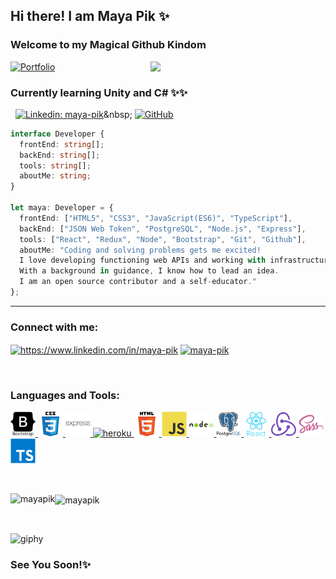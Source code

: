 ## Hi there! I am Maya Pik ✨
### Welcome to my Magical Github Kindom

<img src="https://media.giphy.com/media/CuuSHzuc0O166MRfjt/giphy.gif" align='right' height="auto" width="280" >

[![Portfolio](https://img.shields.io/static/v1?label=&message=My-Portfolio&color=purple)](https://mayapik.netlify.app)

### Currently learning Unity and C# ✨✨

&nbsp;
[![Linkedin: maya-pik](https://img.shields.io/badge/-mayapik-blue?style=flat-square&logo=Linkedin&logoColor=white&link=https://www.linkedin.com/in/maya-pik/)]([https://www.linkedin.com/in/thaianebraga/](https://www.linkedin.com/in/maya-pik/))&nbsp;
[![GitHub](https://img.shields.io/github/followers/mayapik?label=follow&style=social)](https://github.com/mayapik)

```typescript
interface Developer {
  frontEnd: string[];
  backEnd: string[];
  tools: string[];
  aboutMe: string;
}

let maya: Developer = {
  frontEnd: ["HTML5", "CSS3", "JavaScript(ES6)", "TypeScript"],
  backEnd: ["JSON Web Token", "PostgreSQL", "Node.js", "Express"],
  tools: ["React", "Redux", "Node", "Bootstrap", "Git", "Github"],
  aboutMe: "Coding and solving problems gets me excited!
  I love developing functioning web APIs and working with infrastructure. 
  With a background in guidance, I know how to lead an idea.
  I am an open source contributor and a self-educator."
};

```

---


<h3 align="left">Connect with me:</h3>
<p align="left">
<a href="https://linkedin.com/in/https://www.linkedin.com/in/maya-pik" target="blank"><img align="center" src="https://raw.githubusercontent.com/rahuldkjain/github-profile-readme-generator/master/src/images/icons/Social/linked-in-alt.svg" alt="https://www.linkedin.com/in/maya-pik" height="30" width="40" /></a>
<a href="https://fb.com/maya-pik" target="blank"><img align="center" src="https://raw.githubusercontent.com/rahuldkjain/github-profile-readme-generator/master/src/images/icons/Social/facebook.svg" alt="maya-pik" height="30" width="40" /></a>
</p>
<br>
<h3 align="left">Languages and Tools:</h3>
<p align="left"> <a href="https://getbootstrap.com" target="_blank" rel="noreferrer"> <img src="https://raw.githubusercontent.com/devicons/devicon/master/icons/bootstrap/bootstrap-plain-wordmark.svg" alt="bootstrap" width="40" height="40"/> </a> <a href="https://www.w3schools.com/css/" target="_blank" rel="noreferrer"> <img src="https://raw.githubusercontent.com/devicons/devicon/master/icons/css3/css3-original-wordmark.svg" alt="css3" width="40" height="40"/> </a> <a href="https://expressjs.com" target="_blank" rel="noreferrer"> <img src="https://raw.githubusercontent.com/devicons/devicon/master/icons/express/express-original-wordmark.svg" alt="express" width="40" height="40"/> </a> <a href="https://heroku.com" target="_blank" rel="noreferrer"> <img src="https://www.vectorlogo.zone/logos/heroku/heroku-icon.svg" alt="heroku" width="40" height="40"/> </a> <a href="https://www.w3.org/html/" target="_blank" rel="noreferrer"> <img src="https://raw.githubusercontent.com/devicons/devicon/master/icons/html5/html5-original-wordmark.svg" alt="html5" width="40" height="40"/> </a> <a href="https://developer.mozilla.org/en-US/docs/Web/JavaScript" target="_blank" rel="noreferrer"> <img src="https://raw.githubusercontent.com/devicons/devicon/master/icons/javascript/javascript-original.svg" alt="javascript" width="40" height="40"/> </a> <a href="https://nodejs.org" target="_blank" rel="noreferrer"> <img src="https://raw.githubusercontent.com/devicons/devicon/master/icons/nodejs/nodejs-original-wordmark.svg" alt="nodejs" width="40" height="40"/> </a> <a href="https://www.postgresql.org" target="_blank" rel="noreferrer"> <img src="https://raw.githubusercontent.com/devicons/devicon/master/icons/postgresql/postgresql-original-wordmark.svg" alt="postgresql" width="40" height="40"/> </a> <a href="https://reactjs.org/" target="_blank" rel="noreferrer"> <img src="https://raw.githubusercontent.com/devicons/devicon/master/icons/react/react-original-wordmark.svg" alt="react" width="40" height="40"/> </a> <a href="https://redux.js.org" target="_blank" rel="noreferrer"> <img src="https://raw.githubusercontent.com/devicons/devicon/master/icons/redux/redux-original.svg" alt="redux" width="40" height="40"/> </a> <a href="https://sass-lang.com" target="_blank" rel="noreferrer"> <img src="https://raw.githubusercontent.com/devicons/devicon/master/icons/sass/sass-original.svg" alt="sass" width="40" height="40"/> </a> <a href="https://www.typescriptlang.org/" target="_blank" rel="noreferrer"> <img src="https://raw.githubusercontent.com/devicons/devicon/master/icons/typescript/typescript-original.svg" alt="typescript" width="40" height="40"/> </a> </p>
<br>
<p><img align="left" src="https://github-readme-stats.vercel.app/api?username=mayapik&show_icons=true&locale=en&theme=radical" alt="mayapik" />
<img align="center" src="https://github-readme-stats.vercel.app/api/top-langs?username=mayapik&show_icons=true&locale=en&layout=compact&theme=radical" alt="mayapik" /></p>
<br>



![giphy](https://user-images.githubusercontent.com/4813814/189055423-a6d591b5-3ce1-4812-a5cf-6978fe7dda59.gif)
<h3>See You Soon!✨</h3>

<!-- 
<p><img align="center" src="https://github-readme-streak-stats.herokuapp.com/?user=mayapik&theme=radical" alt="mayapik" /></p>

 -->

